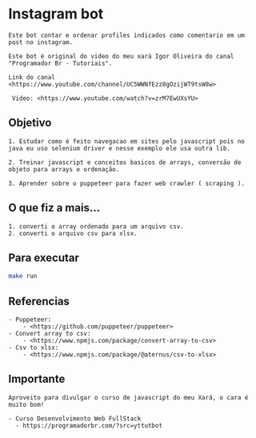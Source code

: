 # Instagram bot

    Este bot contar e ordenar profiles indicados como comentario em um post no instagram.

    Este bot é original do video do meu xará Igor Oliveira do canal "Programador Br - Tutoriais".
 
    Link do canal <https://www.youtube.com/channel/UC5WWNfEzz8gOzijWT9tsW8w>

     Video: <https://www.youtube.com/watch?v=zrM7EwUXsYU>

## Objetivo

    1. Estudar como é feito navegacao em sites pelo javascript pois no java eu uso selenium driver e nesse exemplo ele usa outra lib.
    
    2. Treinar javascript e conceitos basicos de arrays, conversão de objeto para arrays e ordenação.
    
    3. Aprender sobre o puppeteer para fazer web crawler ( scraping ).

## O que fiz a mais...

    1. converti o array ordenado para um arquivo csv.
    2. converti o arquivo csv para xlsx.

## Para executar

```bash
make run
```

## Referencias

    - Puppeteer:
        - <https://github.com/puppeteer/puppeteer>
    - Convert array to csv:
        - <https://www.npmjs.com/package/convert-array-to-csv>
    - Csv to xlsx: 
        - <https://www.npmjs.com/package/@aternus/csv-to-xlsx>

## Importante

    Aproveito para divulgar o curso de javascript do meu Xará, o cara é muito bom!
    
    - Curso Desenvolvimento Web FullStack
      - https://programadorbr.com/?src=yttutbot